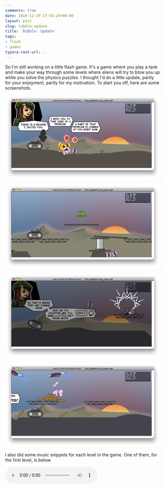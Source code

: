 ```yaml
---
comments: true
date: 2010-12-29 17:43:24+00:00
layout: post
slug: rubble-update
title: 'Rubble: Update'
tags:
- flash
- games
typora-root-url: ..
---
```


So I'm still working on a little flash game. It's a game where you play a tank and make your way through some levels where aliens will try to blow you up while you solve the physics puzzles. I thought I'd do a little update, partly for your enjoyment, partly for my motivation. To start you off, here are some screenshots.

[![The Major will give you instructions every now and then.](/assets/2010-12-29-rubble-update/Screen-shot-2010-12-29-at-6.11.40-PM.png)](/assets/2010-12-29-rubble-update/Screen-shot-2010-12-29-at-6.11.40-PM.png)

[![You can order some construction materials to get through the level.](/assets/2010-12-29-rubble-update/Screen-shot-2010-12-29-at-6.14.58-PM.png)](/assets/2010-12-29-rubble-update/Screen-shot-2010-12-29-at-6.14.58-PM.png)

[![You can also order some heavier firepower.](/assets/2010-12-29-rubble-update/Screen-shot-2010-12-29-at-6.16.33-PM.png)](/assets/2010-12-29-rubble-update/Screen-shot-2010-12-29-at-6.16.33-PM.png)

[![Airstrike!](/assets/2010-12-29-rubble-update/Screen-shot-2010-12-29-at-6.16.19-PM.png)](/assets/2010-12-29-rubble-update/Screen-shot-2010-12-29-at-6.16.19-PM.png)


I also did some music snippets for each level in the game. One of them, for the first level, is below.

<audio controls>
  <source src="/assets/2010-12-29-rubble-update/01-ambient.mp3" type="audio/mpeg">
  [Click to download Ambient01.mp3.](/assets/2010-12-29-rubble-update/01-ambient.mp3)
</audio>

